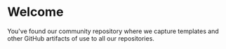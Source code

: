 # Welcome
You've found our community repository where we capture templates and other GitHub artifacts of use to all our repositories.
